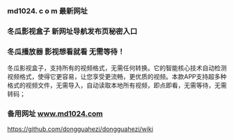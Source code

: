 ### md1024. c o m 最新网址
### 冬瓜影视盒子 新网址导航发布页秘密入口
### 冬瓜播放器 影视想看就看 无需等待！
冬瓜影视盒子，支持所有的视频格式，无需任何转换。它的智能核心技术自动检测视频格式，使得它更容易，让您享受更流畅，更优质的视频。本款APP支持超多种格式的视频文件，无需导入，自动读取本地所有视频，即点即看，无需等待，无需转码；
### 备用网址 www.md1024.com
https://github.com/dongguahezi/dongguahezi/wiki
